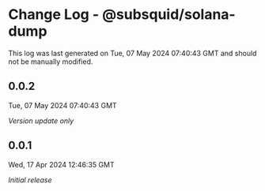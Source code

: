 # Change Log - @subsquid/solana-dump

This log was last generated on Tue, 07 May 2024 07:40:43 GMT and should not be manually modified.

## 0.0.2
Tue, 07 May 2024 07:40:43 GMT

_Version update only_

## 0.0.1
Wed, 17 Apr 2024 12:46:35 GMT

_Initial release_

